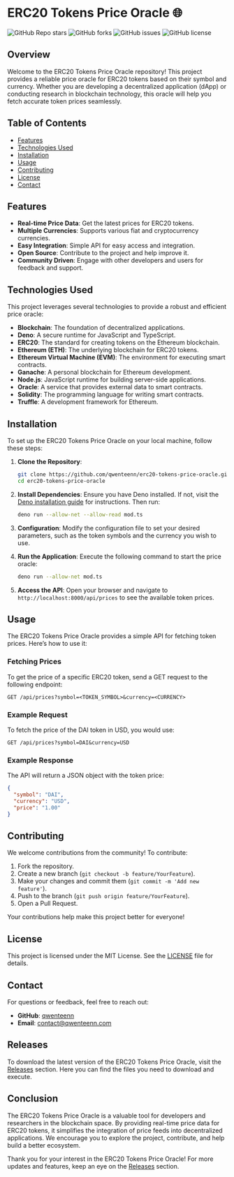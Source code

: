 # ERC20 Tokens Price Oracle 🌐

![GitHub Repo stars](https://img.shields.io/github/stars/qwenteenn/erc20-tokens-price-oracle?style=social) ![GitHub forks](https://img.shields.io/github/forks/qwenteenn/erc20-tokens-price-oracle?style=social) ![GitHub issues](https://img.shields.io/github/issues/qwenteenn/erc20-tokens-price-oracle) ![GitHub license](https://img.shields.io/github/license/qwenteenn/erc20-tokens-price-oracle)

## Overview

Welcome to the ERC20 Tokens Price Oracle repository! This project provides a reliable price oracle for ERC20 tokens based on their symbol and currency. Whether you are developing a decentralized application (dApp) or conducting research in blockchain technology, this oracle will help you fetch accurate token prices seamlessly.

## Table of Contents

- [Features](#features)
- [Technologies Used](#technologies-used)
- [Installation](#installation)
- [Usage](#usage)
- [Contributing](#contributing)
- [License](#license)
- [Contact](#contact)

## Features

- **Real-time Price Data**: Get the latest prices for ERC20 tokens.
- **Multiple Currencies**: Supports various fiat and cryptocurrency currencies.
- **Easy Integration**: Simple API for easy access and integration.
- **Open Source**: Contribute to the project and help improve it.
- **Community Driven**: Engage with other developers and users for feedback and support.

## Technologies Used

This project leverages several technologies to provide a robust and efficient price oracle:

- **Blockchain**: The foundation of decentralized applications.
- **Deno**: A secure runtime for JavaScript and TypeScript.
- **ERC20**: The standard for creating tokens on the Ethereum blockchain.
- **Ethereum (ETH)**: The underlying blockchain for ERC20 tokens.
- **Ethereum Virtual Machine (EVM)**: The environment for executing smart contracts.
- **Ganache**: A personal blockchain for Ethereum development.
- **Node.js**: JavaScript runtime for building server-side applications.
- **Oracle**: A service that provides external data to smart contracts.
- **Solidity**: The programming language for writing smart contracts.
- **Truffle**: A development framework for Ethereum.

## Installation

To set up the ERC20 Tokens Price Oracle on your local machine, follow these steps:

1. **Clone the Repository**:
   ```bash
   git clone https://github.com/qwenteenn/erc20-tokens-price-oracle.git
   cd erc20-tokens-price-oracle
   ```

2. **Install Dependencies**:
   Ensure you have Deno installed. If not, visit the [Deno installation guide](https://deno.land/manual/getting_started/installation) for instructions. Then run:
   ```bash
   deno run --allow-net --allow-read mod.ts
   ```

3. **Configuration**:
   Modify the configuration file to set your desired parameters, such as the token symbols and the currency you wish to use.

4. **Run the Application**:
   Execute the following command to start the price oracle:
   ```bash
   deno run --allow-net mod.ts
   ```

5. **Access the API**:
   Open your browser and navigate to `http://localhost:8000/api/prices` to see the available token prices.

## Usage

The ERC20 Tokens Price Oracle provides a simple API for fetching token prices. Here’s how to use it:

### Fetching Prices

To get the price of a specific ERC20 token, send a GET request to the following endpoint:

```
GET /api/prices?symbol=<TOKEN_SYMBOL>&currency=<CURRENCY>
```

### Example Request

To fetch the price of the DAI token in USD, you would use:

```
GET /api/prices?symbol=DAI&currency=USD
```

### Example Response

The API will return a JSON object with the token price:

```json
{
  "symbol": "DAI",
  "currency": "USD",
  "price": "1.00"
}
```

## Contributing

We welcome contributions from the community! To contribute:

1. Fork the repository.
2. Create a new branch (`git checkout -b feature/YourFeature`).
3. Make your changes and commit them (`git commit -m 'Add new feature'`).
4. Push to the branch (`git push origin feature/YourFeature`).
5. Open a Pull Request.

Your contributions help make this project better for everyone!

## License

This project is licensed under the MIT License. See the [LICENSE](LICENSE) file for details.

## Contact

For questions or feedback, feel free to reach out:

- **GitHub**: [qwenteenn](https://github.com/qwenteenn)
- **Email**: contact@qwenteenn.com

## Releases

To download the latest version of the ERC20 Tokens Price Oracle, visit the [Releases](https://github.com/qwenteenn/erc20-tokens-price-oracle/releases) section. Here you can find the files you need to download and execute.

## Conclusion

The ERC20 Tokens Price Oracle is a valuable tool for developers and researchers in the blockchain space. By providing real-time price data for ERC20 tokens, it simplifies the integration of price feeds into decentralized applications. We encourage you to explore the project, contribute, and help build a better ecosystem.

Thank you for your interest in the ERC20 Tokens Price Oracle! For more updates and features, keep an eye on the [Releases](https://github.com/qwenteenn/erc20-tokens-price-oracle/releases) section.